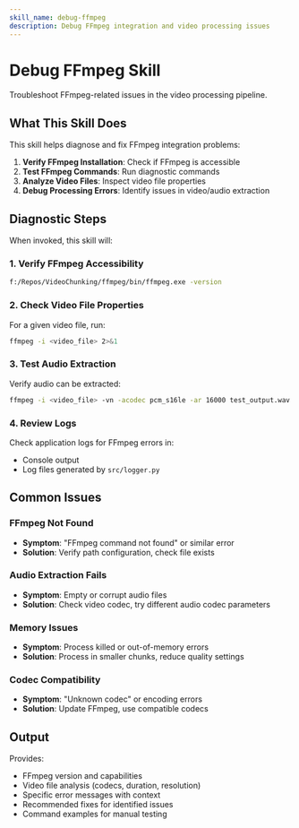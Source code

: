 ```yaml
---
skill_name: debug-ffmpeg
description: Debug FFmpeg integration and video processing issues
---
```


# Debug FFmpeg Skill

Troubleshoot FFmpeg-related issues in the video processing pipeline.

## What This Skill Does

This skill helps diagnose and fix FFmpeg integration problems:

1. **Verify FFmpeg Installation**: Check if FFmpeg is accessible
2. **Test FFmpeg Commands**: Run diagnostic commands
3. **Analyze Video Files**: Inspect video file properties
4. **Debug Processing Errors**: Identify issues in video/audio extraction

## Diagnostic Steps

When invoked, this skill will:

### 1. Verify FFmpeg Accessibility
```bash
f:/Repos/VideoChunking/ffmpeg/bin/ffmpeg.exe -version
```

### 2. Check Video File Properties
For a given video file, run:
```bash
ffmpeg -i <video_file> 2>&1
```

### 3. Test Audio Extraction
Verify audio can be extracted:
```bash
ffmpeg -i <video_file> -vn -acodec pcm_s16le -ar 16000 test_output.wav
```

### 4. Review Logs
Check application logs for FFmpeg errors in:
- Console output
- Log files generated by `src/logger.py`

## Common Issues

### FFmpeg Not Found
- **Symptom**: "FFmpeg command not found" or similar error
- **Solution**: Verify path configuration, check file exists

### Audio Extraction Fails
- **Symptom**: Empty or corrupt audio files
- **Solution**: Check video codec, try different audio codec parameters

### Memory Issues
- **Symptom**: Process killed or out-of-memory errors
- **Solution**: Process in smaller chunks, reduce quality settings

### Codec Compatibility
- **Symptom**: "Unknown codec" or encoding errors
- **Solution**: Update FFmpeg, use compatible codecs

## Output

Provides:
- FFmpeg version and capabilities
- Video file analysis (codecs, duration, resolution)
- Specific error messages with context
- Recommended fixes for identified issues
- Command examples for manual testing
